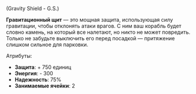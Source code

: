 (Gravity Shield - G.S.)

**Гравитационный щит** — это мощная защита, использующая силу гравитации, чтобы отклонять атаки врагов. С ним ваш корабль будет словно камень, на который все налетают, но никто не может повредить. Только не забудьте выключить его перед посадкой — притяжение слишком сильное для парковки.

Атрибуты:
- **Защита**: + 750 единиц
- **Энергия**: - 300
- **Надежность**: 75%
- **Занимаемые ячейки**: 2